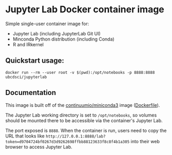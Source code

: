 # Jupyter Lab Docker container image

Simple single-user container image for:
- Jupyter Lab (including JupyterLab Git UI)
- Minconda Python distribution (including Conda)
- R and IRkernel

## Quickstart usage:

```
docker run --rm --user root -v $(pwd):/opt/notebooks -p 8888:8888 ubcdsci/jupyterlab
```

## Documentation

This image is built off of the [continuumio/miniconda3](https://hub.docker.com/r/continuumio/miniconda3) image ([Dockerfile](https://github.com/ContinuumIO/docker-images/blob/master/miniconda3/debian/Dockerfile)).

The Jupyter Lab working directory is set to `/opt/notebooks`, 
so volumes should be mounted there to be accessible via the container's Jupyter Lab.

The port exposed is `8888`. When the container is run, users need to copy the URL that looks like `http://127.0.0.1:8888/lab?token=d9704724bf0267d3d9262698ffbb88123633f8c8f4b1a305` into their web browser to access Jupyter Lab.
